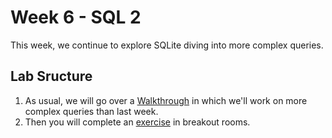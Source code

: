 # Week 6 - SQL 2
This week, we continue to explore SQLite diving into more complex queries.

## Lab Sructure
1. As usual, we will go over a [Walkthrough](walkthrough/SQL2_Walkthrough.ipynb) in which we'll work on more complex queries than last week.
2. Then you will complete an [exercise](Exercises/Exercises_week_6.ipynb) in breakout rooms.
